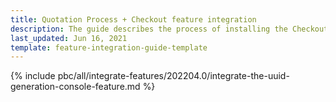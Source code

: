 ```yaml
---
title: Quotation Process + Checkout feature integration
description: The guide describes the process of installing the Checkout + Quotation process feature into your project.
last_updated: Jun 16, 2021
template: feature-integration-guide-template
---
```


{% include pbc/all/integrate-features/202204.0/integrate-the-uuid-generation-console-feature.md %} <!-- To edit, see /_includes/pbc/all/integrate-features/202204.0/integrate-the-uuid-generation-console-feature.md -->
